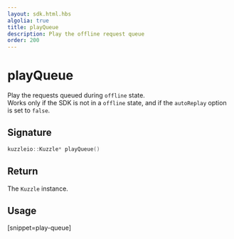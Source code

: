 ```yaml
---
layout: sdk.html.hbs
algolia: true
title: playQueue
description: Play the offline request queue
order: 200
---
```


# playQueue

Play the requests queued during `offline` state.  
Works only if the SDK is not in a `offline` state, and if the `autoReplay` option is set to `false`.

## Signature

```cpp
kuzzleio::Kuzzle* playQueue()
```

## Return

The `Kuzzle` instance.

## Usage

[snippet=play-queue]
